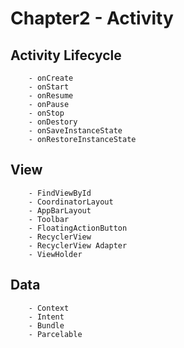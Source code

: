 # Chapter2 - Activity

## Activity Lifecycle
```
    - onCreate
    - onStart
    - onResume
    - onPause
    - onStop
    - onDestory            
    - onSaveInstanceState
    - onRestoreInstanceState    
```

## View
```
    - FindViewById
    - CoordinatorLayout
    - AppBarLayout
    - Toolbar
    - FloatingActionButton
    - RecyclerView
    - RecyclerView Adapter
    - ViewHolder
```

## Data
```
    - Context
    - Intent
    - Bundle
    - Parcelable    
```